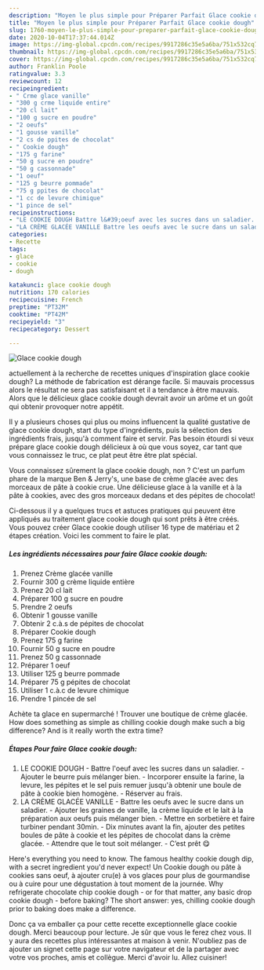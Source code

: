 ```yaml
---
description: "Moyen le plus simple pour Préparer Parfait Glace cookie dough"
title: "Moyen le plus simple pour Préparer Parfait Glace cookie dough"
slug: 1760-moyen-le-plus-simple-pour-preparer-parfait-glace-cookie-dough
date: 2020-10-04T17:37:44.014Z
image: https://img-global.cpcdn.com/recipes/9917286c35e5a6ba/751x532cq70/glace-cookie-dough-photo-principale-de-la-recette.jpg
thumbnail: https://img-global.cpcdn.com/recipes/9917286c35e5a6ba/751x532cq70/glace-cookie-dough-photo-principale-de-la-recette.jpg
cover: https://img-global.cpcdn.com/recipes/9917286c35e5a6ba/751x532cq70/glace-cookie-dough-photo-principale-de-la-recette.jpg
author: Franklin Poole
ratingvalue: 3.3
reviewcount: 12
recipeingredient:
- " Crme glace vanille"
- "300 g crme liquide entire"
- "20 cl lait"
- "100 g sucre en poudre"
- "2 oeufs"
- "1 gousse vanille"
- "2 cs de ppites de chocolat"
- " Cookie dough"
- "175 g farine"
- "50 g sucre en poudre"
- "50 g cassonnade"
- "1 oeuf"
- "125 g beurre pommade"
- "75 g ppites de chocolat"
- "1 cc de levure chimique"
- "1 pince de sel"
recipeinstructions:
- "LE COOKIE DOUGH Battre l&#39;oeuf avec les sucres dans un saladier. Ajouter le beurre puis mélanger bien. Incorporer ensuite la farine, la levure, les pépites et le sel puis remuer jusqu&#39;à obtenir une boule de pâte à cookie bien homogène. Réserver au frais."
- "LA CRÈME GLACÉE VANILLE Battre les oeufs avec le sucre dans un saladier. Ajouter les graines de vanille, la crème liquide et le lait à la préparation aux oeufs puis mélanger bien. Mettre en sorbetière et faire turbiner pendant 30min. Dix minutes avant la fin, ajouter des petites boules de pâte à cookie et les pépites de chocolat dans la crème glacée. Attendre que le tout soit mélanger. C’est prêt 😋"
categories:
- Recette
tags:
- glace
- cookie
- dough

katakunci: glace cookie dough 
nutrition: 170 calories
recipecuisine: French
preptime: "PT32M"
cooktime: "PT42M"
recipeyield: "3"
recipecategory: Dessert

---
```



![Glace cookie dough](https://img-global.cpcdn.com/recipes/9917286c35e5a6ba/751x532cq70/glace-cookie-dough-photo-principale-de-la-recette.jpg)

actuellement à la recherche de recettes uniques d'inspiration glace cookie dough? La méthode de fabrication est dérange facile. Si mauvais processus alors le résultat ne sera pas satisfaisant et il a tendance à être mauvais. Alors que le délicieux glace cookie dough devrait avoir un arôme et un goût qui obtenir provoquer notre appétit.

Il y a plusieurs choses qui plus ou moins influencent la qualité gustative de glace cookie dough, start du type d'ingrédients, puis la sélection des ingrédients frais, jusqu'à comment faire et servir. Pas besoin étourdi si veux prépare glace cookie dough délicieux à où que vous soyez, car tant que vous connaissez le truc, ce plat peut être être plat spécial.

Vous connaissez sûrement la glace cookie dough, non ? C&#39;est un parfum phare de la marque Ben &amp; Jerry&#39;s, une base de crème glacée avec des morceaux de pâte à cookie crue. Une délicieuse glace à la vanille et à la pâte à cookies, avec des gros morceaux dedans et des pépites de chocolat!


Ci-dessous il y a quelques trucs et astuces pratiques qui peuvent être appliqués au traitement glace cookie dough qui sont prêts à être créés. Vous pouvez créer Glace cookie dough utiliser 16 type de matériau et 2 étapes création. Voici les comment to faire le plat.

<!--inarticleads1-->

##### Les ingrédients nécessaires pour faire Glace cookie dough:

1. Prenez  Crème glacée vanille
1. Fournir 300 g crème liquide entière
1. Prenez 20 cl lait
1. Préparer 100 g sucre en poudre
1. Prendre 2 oeufs
1. Obtenir 1 gousse vanille
1. Obtenir 2 c.à.s de pépites de chocolat
1. Préparer  Cookie dough
1. Prenez 175 g farine
1. Fournir 50 g sucre en poudre
1. Prenez 50 g cassonnade
1. Préparer 1 oeuf
1. Utiliser 125 g beurre pommade
1. Préparer 75 g pépites de chocolat
1. Utiliser 1 c.à.c de levure chimique
1. Prendre 1 pincée de sel


Achète ta glace en supermarché ! Trouver une boutique de crème glacée. How does something as simple as chilling cookie dough make such a big difference? And is it really worth the extra time? 

<!--inarticleads2-->

##### Étapes Pour faire Glace cookie dough:

1. LE COOKIE DOUGH - Battre l&#39;oeuf avec les sucres dans un saladier. - Ajouter le beurre puis mélanger bien. - Incorporer ensuite la farine, la levure, les pépites et le sel puis remuer jusqu&#39;à obtenir une boule de pâte à cookie bien homogène. - Réserver au frais.
1. LA CRÈME GLACÉE VANILLE - Battre les oeufs avec le sucre dans un saladier. - Ajouter les graines de vanille, la crème liquide et le lait à la préparation aux oeufs puis mélanger bien. - Mettre en sorbetière et faire turbiner pendant 30min. - Dix minutes avant la fin, ajouter des petites boules de pâte à cookie et les pépites de chocolat dans la crème glacée. - Attendre que le tout soit mélanger. - C’est prêt 😋


Here&#39;s everything you need to know. The famous healthy cookie dough dip, with a secret ingredient you&#39;d never expect! Un Cookie dough ou pâte à cookies sans oeuf, à ajouter cru(e) à vos glaces pour plus de gourmandise ou à cuire pour une dégustation à tout moment de la journée. Why refrigerate chocolate chip cookie dough - or for that matter, any basic drop cookie dough - before baking? The short answer: yes, chilling cookie dough prior to baking does make a difference. 


Donc ça va emballer ça pour cette recette exceptionnelle glace cookie dough. Merci beaucoup pour lecture. Je sûr que vous le ferez chez vous. Il y aura des recettes plus  intéressantes at maison à venir. N'oubliez pas de ajouter un signet cette page sur votre navigateur et de la partager avec votre vos proches, amis et collègue. Merci d'avoir lu. Allez cuisiner!
